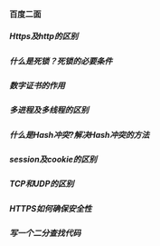 #### 百度二面

##### Https及http的区别


##### 什么是死锁？死锁的必要条件


##### 数字证书的作用


##### 多进程及多线程的区别


##### 什么是Hash冲突?解决Hash冲突的方法


##### session及cookie的区别


##### TCP和UDP的区别


##### HTTPS如何确保安全性

##### 写一个二分查找代码
